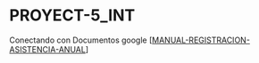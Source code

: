 # PROYECT-5_INT
Conectando con Documentos google
[[MANUAL-REGISTRACION-ASISTENCIA-ANUAL](https://docs.google.com/document/d/1880KdcZoOxEXcptGZus5lgcJTOIIiZuun8-HFRBlNls/edit?usp=sharing)]
